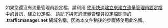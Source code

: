 如果您還沒有流量管理員設定檔，請利用 [使用快速建立來建立流量管理員設定檔](../articles/traffic-manager/traffic-manager-manage-profiles.md) 中的資訊，建立設定檔。 請記下與您的流量管理員設定檔關聯的 **.trafficmanager.net** 網域名稱，因為本文件稍後的步驟將使用此名稱。


